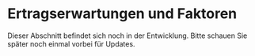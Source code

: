 # Ertragserwartungen und Faktoren

Dieser Abschnitt befindet sich noch in der Entwicklung. Bitte schauen Sie später noch einmal vorbei für Updates.